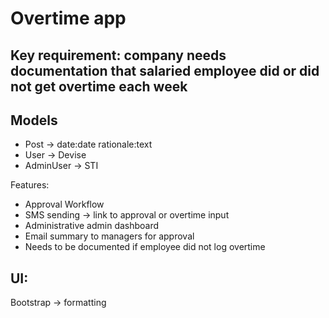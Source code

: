 # Overtime app

## Key requirement: company needs documentation that salaried employee did or did not get overtime each week

## Models
- Post -> date:date rationale:text
- User -> Devise
- AdminUser -> STI

Features:
- Approval Workflow
- SMS sending -> link to approval or overtime input
- Administrative admin dashboard
- Email summary to managers for approval
- Needs to be documented if employee did not log overtime

## UI:
Bootstrap -> formatting
